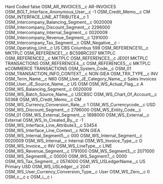 <?xml version="1.0" encoding="UTF-8"?>
<CustomMetadata xmlns="http://soap.sforce.com/2006/04/metadata" xmlns:xsi="http://www.w3.org/2001/XMLSchema-instance" xmlns:xsd="http://www.w3.org/2001/XMLSchema">
    <label>Hard Coded</label>
    <protected>false</protected>
    <values>
        <field>OSM_AR_INVOICES__c</field>
        <value xsi:type="xsd:string">AR-INVOICES</value>
    </values>
    <values>
        <field>OSM_BOLT_Interface_Anonymous_User__c</field>
        <value xsi:type="xsd:string">-1</value>
    </values>
    <values>
        <field>OSM_Credit_Memo__c</field>
        <value xsi:type="xsd:string">CM</value>
    </values>
    <values>
        <field>OSM_INTERFACE_LINE_ATTRIBUTE4__c</field>
        <value xsi:type="xsd:string">1</value>
    </values>
    <values>
        <field>OSM_Intercompany_Balancing_Segment__c</field>
        <value xsi:type="xsd:string">0020009</value>
    </values>
    <values>
        <field>OSM_Intercompany_Discount_Segment__c</field>
        <value xsi:type="xsd:string">2296000</value>
    </values>
    <values>
        <field>OSM_Intercompany_Internal_Segment__c</field>
        <value xsi:type="xsd:string">0020009</value>
    </values>
    <values>
        <field>OSM_Intercompany_Revenue_Segment__c</field>
        <value xsi:type="xsd:string">1291000</value>
    </values>
    <values>
        <field>OSM_Intercompany_Tax_Segment__c</field>
        <value xsi:nil="true"/>
    </values>
    <values>
        <field>OSM_Negative__c</field>
        <value xsi:type="xsd:string">-</value>
    </values>
    <values>
        <field>OSM_Operating_Unit__c</field>
        <value xsi:type="xsd:string">US CBS Columbus 598</value>
    </values>
    <values>
        <field>OSM_REFERENCE10__c</field>
        <value xsi:type="xsd:string">MKTPLC</value>
    </values>
    <values>
        <field>OSM_REFERENCE1__c</field>
        <value xsi:type="xsd:string">BC598RC207 MKTPLC</value>
    </values>
    <values>
        <field>OSM_REFERENCE2__c</field>
        <value xsi:type="xsd:string">MKTPLC</value>
    </values>
    <values>
        <field>OSM_REFERENCE3__c</field>
        <value xsi:type="xsd:string">JE001 MKTPLC TRANSACTIONS</value>
    </values>
    <values>
        <field>OSM_REFERENCE4__c</field>
        <value xsi:nil="true"/>
    </values>
    <values>
        <field>OSM_REFERENCE5__c</field>
        <value xsi:type="xsd:string">MKTPLC eCOMMERCE TRANSACTIONS</value>
    </values>
    <values>
        <field>OSM_System_Code__c</field>
        <value xsi:type="xsd:string">OSM_01</value>
    </values>
    <values>
        <field>OSM_TRANSACTION_INFO_CONTEXT__c</field>
        <value xsi:type="xsd:string">NON GIEA</value>
    </values>
    <values>
        <field>OSM_TRX_TYPE__c</field>
        <value xsi:type="xsd:string">INV</value>
    </values>
    <values>
        <field>OSM_Term_Name__c</field>
        <value xsi:type="xsd:string">N60</value>
    </values>
    <values>
        <field>OSM_User_JE_Category_Name__c</field>
        <value xsi:type="xsd:string">Sales Invoices</value>
    </values>
    <values>
        <field>OSM_User_JE_Source_Name__c</field>
        <value xsi:type="xsd:string">US OSM</value>
    </values>
    <values>
        <field>OSM_WS_Actual_Flag__c</field>
        <value xsi:type="xsd:string">A</value>
    </values>
    <values>
        <field>OSM_WS_Balancing_Segment__c</field>
        <value xsi:type="xsd:string">0020009</value>
    </values>
    <values>
        <field>OSM_WS_Batch_Source_Name__c</field>
        <value xsi:type="xsd:string">USCBSC</value>
    </values>
    <values>
        <field>OSM_WS_Chart_Of_Account__c</field>
        <value xsi:type="xsd:string">50368</value>
    </values>
    <values>
        <field>OSM_WS_Credit_Memo__c</field>
        <value xsi:type="xsd:string">CM</value>
    </values>
    <values>
        <field>OSM_WS_Currency_Conversion_Rate__c</field>
        <value xsi:type="xsd:string">1</value>
    </values>
    <values>
        <field>OSM_WS_Currencycode__c</field>
        <value xsi:type="xsd:string">USD</value>
    </values>
    <values>
        <field>OSM_WS_Discount_Segment__c</field>
        <value xsi:type="xsd:string">2796000</value>
    </values>
    <values>
        <field>OSM_WS_Entity_Code__c</field>
        <value xsi:type="xsd:string">OSM_01</value>
    </values>
    <values>
        <field>OSM_WS_External_Segment__c</field>
        <value xsi:type="xsd:string">1898000</value>
    </values>
    <values>
        <field>OSM_WS_External__c</field>
        <value xsi:type="xsd:string">External</value>
    </values>
    <values>
        <field>OSM_WS_In_Created_By__c</field>
        <value xsi:type="xsd:string">-1</value>
    </values>
    <values>
        <field>OSM_WS_Interface_Line_Attribute3__c</field>
        <value xsi:type="xsd:string">53454</value>
    </values>
    <values>
        <field>OSM_WS_Interface_Line_Context__c</field>
        <value xsi:type="xsd:string">NON GIEA</value>
    </values>
    <values>
        <field>OSM_WS_Internal_Segment5__c</field>
        <value xsi:type="xsd:string">000</value>
    </values>
    <values>
        <field>OSM_WS_Internal_Segment__c</field>
        <value xsi:type="xsd:string">0020009</value>
    </values>
    <values>
        <field>OSM_WS_Internal__c</field>
        <value xsi:type="xsd:string">Internal</value>
    </values>
    <values>
        <field>OSM_WS_Invoice_Type__c</field>
        <value xsi:type="xsd:string">O</value>
    </values>
    <values>
        <field>OSM_WS_Invoice__c</field>
        <value xsi:type="xsd:string">INV</value>
    </values>
    <values>
        <field>OSM_WS_LineType__c</field>
        <value xsi:type="xsd:string">LINE</value>
    </values>
    <values>
        <field>OSM_WS_Revenue_Segment__c</field>
        <value xsi:type="xsd:string">1791000</value>
    </values>
    <values>
        <field>OSM_WS_Segment3__c</field>
        <value xsi:type="xsd:string">2071000</value>
    </values>
    <values>
        <field>OSM_WS_Segment6__c</field>
        <value xsi:type="xsd:string">00000</value>
    </values>
    <values>
        <field>OSM_WS_Segment7__c</field>
        <value xsi:type="xsd:string">0000</value>
    </values>
    <values>
        <field>OSM_WS_Tax_Segment__c</field>
        <value xsi:type="xsd:string">0574000</value>
    </values>
    <values>
        <field>OSM_WS_USLedgerName__c</field>
        <value xsi:type="xsd:string">US Primary USD</value>
    </values>
    <values>
        <field>OSM_WS_USLedger__c</field>
        <value xsi:type="xsd:string">2041</value>
    </values>
    <values>
        <field>OSM_WS_User_Currency_Conversion_Type__c</field>
        <value xsi:type="xsd:string">User</value>
    </values>
    <values>
        <field>OSM_WS_Zero__c</field>
        <value xsi:type="xsd:string">0</value>
    </values>
    <values>
        <field>OSM_c__c</field>
        <value xsi:type="xsd:string">c</value>
    </values>
    <values>
        <field>OSM_i__c</field>
        <value xsi:type="xsd:string">i</value>
    </values>
</CustomMetadata>
